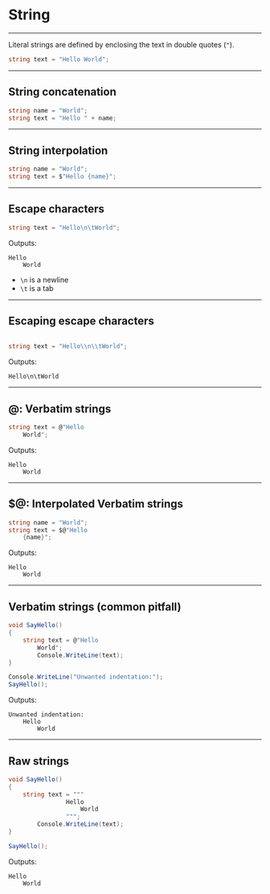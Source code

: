 # String
---

Literal strings are defined by enclosing the text in double quotes (`"`).

```csharp []
string text = "Hello World";
```
---

## String concatenation

```csharp []
string name = "World";
string text = "Hello " + name;
```

---

## String interpolation

```csharp []
string name = "World";
string text = $"Hello {name}";
```

---
## Escape characters

```csharp []
string text = "Hello\n\tWorld";
```

Outputs:
``` []
Hello
    World
```

<div class="fragment">

- `\n` is a newline
- `\t` is a tab

</div>

--- 

## Escaping escape characters

```csharp []

string text = "Hello\\n\\tWorld";
```

Outputs:
``` []
Hello\n\tWorld
```


---
## @: Verbatim strings

```csharp []
string text = @"Hello
    World";
```
Outputs:
``` []
Hello
    World
```
---
## $@: Interpolated Verbatim strings

```csharp []
string name = "World";
string text = $@"Hello
    {name}";
```
Outputs:
``` []
Hello
    World
```

---
## Verbatim strings (common pitfall)

```csharp []
void SayHello()
{
    string text = @"Hello
        World";
        Console.WriteLine(text);
}

Console.WriteLine("Unwanted indentation:");
SayHello();
```
Outputs:
``` []
Unwanted indentation:
    Hello
        World
```

---

## Raw strings

```csharp []
void SayHello()
{
    string text = """
                Hello
                    World
                """;
        Console.WriteLine(text);
}

SayHello();
```
Outputs:
``` []
Hello
    World
        
```